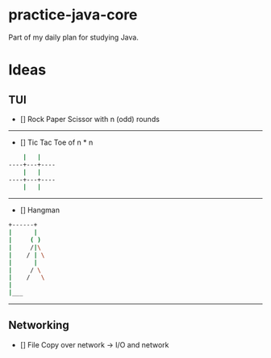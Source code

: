 # practice-java-core
Part of my daily plan for studying Java.

# Ideas

## TUI

- [] Rock Paper Scissor with n (odd) rounds

---

- [] Tic Tac Toe of n * n

```bash
    |   |
----+---+----
    |   |
----+---+----
    |   |
```

---

- [] Hangman

```bash
+------+
|      |
|     ( )
|     /|\
|    / | \
|      |
|     / \  
|    /   \
|
|___
```

---

## Networking

- [] File Copy over network -> I/O and network
